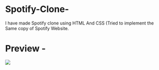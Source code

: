 # Spotify-Clone-
I have made Spotify clone using HTML And CSS (Tried to implement the Same copy of Spotify Website.


# Preview -
![](![image](https://github.com/user-attachments/assets/a4fbd364-a7e3-40c3-8aea-a9a7137f2b10))
